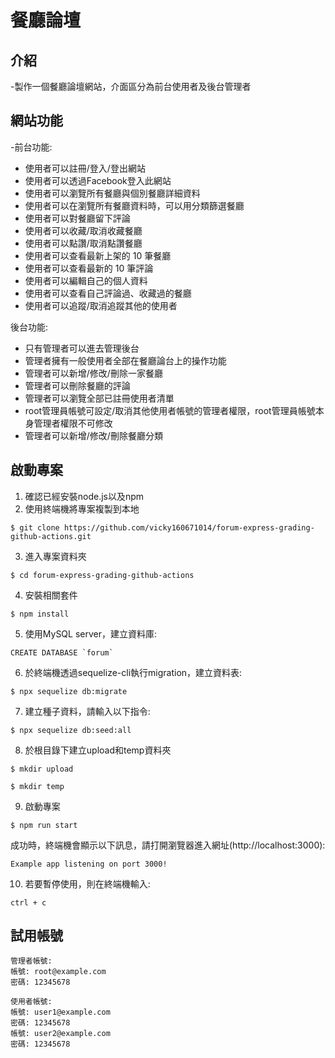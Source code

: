 # 餐廳論壇 

## 介紹
-製作一個餐廳論壇網站，介面區分為前台使用者及後台管理者 

## 網站功能
-前台功能: 
* 使用者可以註冊/登入/登出網站 
* 使用者可以透過Facebook登入此網站 
* 使用者可以瀏覽所有餐廳與個別餐廳詳細資料 
* 使用者可以在瀏覽所有餐廳資料時，可以用分類篩選餐廳 
* 使用者可以對餐廳留下評論 
* 使用者可以收藏/取消收藏餐廳 
* 使用者可以點讚/取消點讚餐廳 
* 使用者可以查看最新上架的 10 筆餐廳 
* 使用者可以查看最新的 10 筆評論 
* 使用者可以編輯自己的個人資料 
* 使用者可以查看自己評論過、收藏過的餐廳 
* 使用者可以追蹤/取消追蹤其他的使用者 

後台功能: 
* 只有管理者可以進去管理後台 
* 管理者擁有一般使用者全部在餐廳論台上的操作功能 
* 管理者可以新增/修改/刪除一家餐廳 
* 管理者可以刪除餐廳的評論 
* 管理者可以瀏覽全部已註冊使用者清單 
* root管理員帳號可設定/取消其他使用者帳號的管理者權限，root管理員帳號本身管理者權限不可修改 
* 管理者可以新增/修改/刪除餐廳分類 

## 啟動專案
1. 確認已經安裝node.js以及npm 
2. 使用終端機將專案複製到本地 
```
$ git clone https://github.com/vicky160671014/forum-express-grading-github-actions.git
``` 
3. 進入專案資料夾
```
$ cd forum-express-grading-github-actions
```
4. 安裝相關套件
```
$ npm install
```
5. 使用MySQL server，建立資料庫: 
```
CREATE DATABASE `forum`
```
6. 於終端機透過sequelize-cli執行migration，建立資料表:
```
$ npx sequelize db:migrate 
```
7. 建立種子資料，請輸入以下指令:
```
$ npx sequelize db:seed:all
```
8. 於根目錄下建立upload和temp資料夾
```
$ mkdir upload 
```
```
$ mkdir temp 
```
9. 啟動專案
```
$ npm run start
```
成功時，終端機會顯示以下訊息，請打開瀏覽器進入網址(http://localhost:3000):
```
Example app listening on port 3000!
```
10. 若要暫停使用，則在終端機輸入:
```
ctrl + c
```

## 試用帳號
```
管理者帳號:
帳號: root@example.com
密碼: 12345678

使用者帳號:
帳號: user1@example.com
密碼: 12345678
帳號: user2@example.com
密碼: 12345678
```